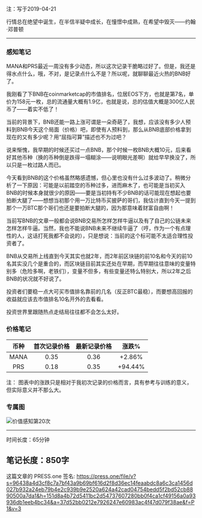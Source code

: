 注：写于2019-04-21

行情总在绝望中诞生，在半信半疑中成长，在憧憬中成熟，在希望中毁灭——约翰·邓普顿

------

### 感知笔记

MANA和PRS最近一周没有多少动态，所以这次记录干脆略过好了。但是，我还是得水点什么，哦，不对，是记录点什么不是？所以呢，就聊聊最近火热的BNB好了。

我刚看了下BNB在coinmarketcap的市值排名，位居EOS下方，也就是第7名，单价为158元一枚，总的流通量大概有1.9亿，也就是说，总的估值大概是300亿人民币了——着实不低了！

当前的背景下，BNB还能一路上涨可谓是一朵奇葩了，我想，应该没有多少人预料到BNB今天这个局面（价格）吧，即使有人预料到，那么从BNB底部价格拿到现在的又有多少呢？用“屈指可算”描述也不为过吧？

说来惭愧，我早期的时候还买过一点BNB，那个时候一枚BNB大概10元，后来看好其他币种（换的币种倒是跌得一塌糊涂——说明眼光差啊）就给早早换没了，所以只是一枚过路人而已。

今天看到BNB的这个价格虽然略感遗憾，但心里也没有什么过多波动了。稍微分析了一下原因：可能是以前踏空的币种过多，进而麻木了，也可能是当初买入BNB的时候本身就很少的原因——要是当初持有不少BNB的话可能现在想起也要拍断大腿了——想想当初那个用一万比特币买披萨的哥们，我估计直到今天一提到那个一万BTC那个哥们也还是要拍断大腿的，因为那意味着财富自由啊！

当前写BNB的文章一般都会说BNB交易所怎样怎样牛逼以及有了自己的公链未来怎样怎样牛逼。当然，我也不能说BNB未来不继续牛逼了（哼，作为一个有点理性的人，这话打死我都不会说的），只是想说：当前的这个标可能不太适合理性投资者了。

BNB从交易所上线直到今天其实也就2年，而2年前区块链的前10名和今天的前10名其实没几个是重合的，而区块链目前其实还处在早期，而早期往往意味的变量特别多（危险多啊，老铁们），变量不但多，有些变量还特么特别大，所以2年之后BNB的状况就不好说了。

投资者们要稳一点大可买市值排名靠前的几名（反正BTC最稳），而要想高回报的收益就应该去市值排名10名开外的去看看。

投资世界里跟随热点走结局往往都不会怎么太好。

### 价格笔记

| 币种 | 首次记录价格 | 最新记录价格 |  涨跌%  |
| :--: | :----------: | :----------: | :-----: |
| MANA |     0.35     |     0.36     | +2.86%  |
| PRS  |     0.18     |     0.35     | +94.44% |

注： 图表中的涨跌只是相对于我初次记录的价格而言，具有参考与训练的意义，但实际意义并不那么大。

### 专属图


![价值感知第20次](https://press.one/thumbnail?width=720&url=https://static.press.one/64/f8/64f8babe3e8bd0ca8efa22d0dec4c2545a38ce2b1196ff9af17d2c20ae58e2be.jpg)

------

时间长度：65分钟

笔记长度：850字
----
这篇文章的 PRESS.one 签名:
https://press.one/file/v?s=96438a4d3cf8c7a7bf43a9b69bf616d2f8d36ec14feaabdc8a6c3ca1456d027b932a24eb79b4e2c939b9e2520a624a42cad04754bedd5f2bd52cb8890500a7da1&h=151d8a4b72d5411bc2d54737607280bb0f4ca1cf49156a0a93936db1eeb4bc34&a=37d52bb0212e7926247e60983ac4f47d079f38ae&f=P1&v=3
